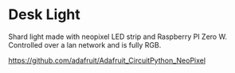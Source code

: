 # Desk Light

Shard light made with neopixel LED strip and Raspberry PI Zero W. Controlled over a lan network and is fully RGB.

https://github.com/adafruit/Adafruit_CircuitPython_NeoPixel
